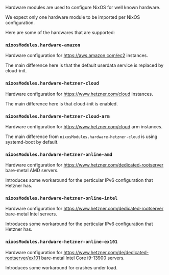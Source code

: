 Hardware modules are used to configure NixOS for well known hardware.

We expect only one hardware module to be imported per NixOS configuration.

Here are some of the hardwares that are supported:

### `nixosModules.hardware-amazon`

Hardware configuration for <https://aws.amazon.com/ec2> instances.

The main difference here is that the default userdata service is replaced by cloud-init.

### `nixosModules.hardware-hetzner-cloud`

Hardware configuration for <https://www.hetzner.com/cloud> instances.

The main difference here is that cloud-init is enabled.

### `nixosModules.hardware-hetzner-cloud-arm`

Hardware configuration for <https://www.hetzner.com/cloud> arm instances.

The main difference from `nixosModules.hardware-hetzner-cloud` is using systemd-boot by default.

### `nixosModules.hardware-hetzner-online-amd`

Hardware configuration for <https://www.hetzner.com/dedicated-rootserver> bare-metal AMD servers.

Introduces some workaround for the perticular IPv6 configuration that Hetzner has.

### `nixosModules.hardware-hetzner-online-intel`

Hardware configuration for <https://www.hetzner.com/dedicated-rootserver> bare-metal Intel servers.

Introduces some workaround for the perticular IPv6 configuration that Hetzner has.

### `nixosModules.hardware-hetzner-online-ex101`

Hardware configuration for <https://www.hetzner.com/de/dedicated-rootserver/ex101> bare-metal Intel Core i9-13900 servers.

Introduces some workaround for crashes under load.

